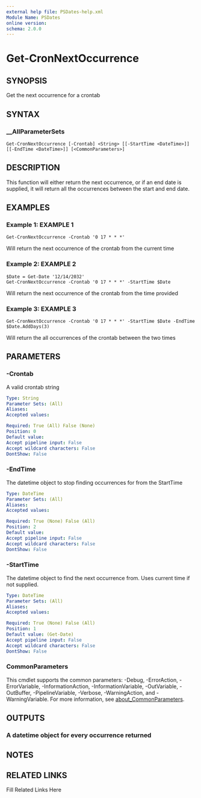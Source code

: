 ```yaml
---
external help file: PSDates-help.xml
Module Name: PSDates
online version: 
schema: 2.0.0
---
```


# Get-CronNextOccurrence

## SYNOPSIS

Get the next occurrence for a crontab

## SYNTAX

### __AllParameterSets

```
Get-CronNextOccurrence [-Crontab] <String> [[-StartTime <DateTime>]] [[-EndTime <DateTime>]] [<CommonParameters>]
```

## DESCRIPTION

This function will either return the next occurrence, or if an end date is supplied, it will return
all the occurrences between the start and end date.


## EXAMPLES

### Example 1: EXAMPLE 1

```
Get-CronNextOccurrence -Crontab '0 17 * * *'
```

Will return the next occurrence of the crontab from the current time





### Example 2: EXAMPLE 2

```
$Date = Get-Date '12/14/2032'
Get-CronNextOccurrence -Crontab '0 17 * * *' -StartTime $Date
```

Will return the next occurrence of the crontab from the time provided





### Example 3: EXAMPLE 3

```
Get-CronNextOccurrence -Crontab '0 17 * * *' -StartTime $Date -EndTime $Date.AddDays(3)
```

Will return the all occurrences of the crontab between the two times






## PARAMETERS

### -Crontab

A valid crontab string

```yaml
Type: String
Parameter Sets: (All)
Aliases: 
Accepted values: 

Required: True (All) False (None)
Position: 0
Default value: 
Accept pipeline input: False
Accept wildcard characters: False
DontShow: False
```

### -EndTime

The datetime object to stop finding occurrences for from the StartTime

```yaml
Type: DateTime
Parameter Sets: (All)
Aliases: 
Accepted values: 

Required: True (None) False (All)
Position: 2
Default value: 
Accept pipeline input: False
Accept wildcard characters: False
DontShow: False
```

### -StartTime

The datetime object to find the next occurrence from.
Uses current time if not supplied.

```yaml
Type: DateTime
Parameter Sets: (All)
Aliases: 
Accepted values: 

Required: True (None) False (All)
Position: 1
Default value: (Get-Date)
Accept pipeline input: False
Accept wildcard characters: False
DontShow: False
```


### CommonParameters

This cmdlet supports the common parameters: -Debug, -ErrorAction, -ErrorVariable, -InformationAction, -InformationVariable, -OutVariable, -OutBuffer, -PipelineVariable, -Verbose, -WarningAction, and -WarningVariable. For more information, see [about_CommonParameters](http://go.microsoft.com/fwlink/?LinkID=113216).

## OUTPUTS

### A datetime object for every occurrence returned


## NOTES



## RELATED LINKS

Fill Related Links Here

